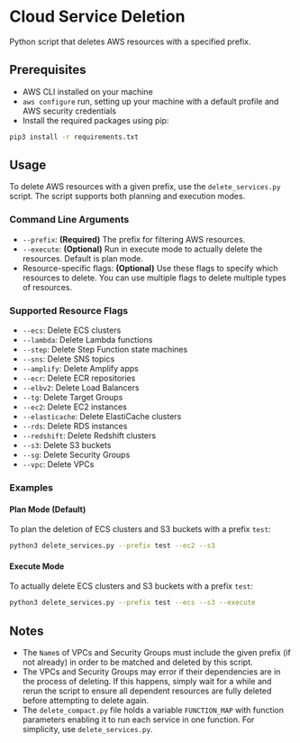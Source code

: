 # Cloud Service Deletion

Python script that deletes AWS resources with a specified prefix.

## Prerequisites

- AWS CLI installed on your machine
- `aws configure` run, setting up your machine with a default profile and AWS security credentials
- Install the required packages using pip:

```sh
pip3 install -r requirements.txt
```

## Usage

To delete AWS resources with a given prefix, use the `delete_services.py` script. The script supports both planning and execution modes.

### Command Line Arguments

- `--prefix`: **(Required)** The prefix for filtering AWS resources.
- `--execute`: **(Optional)** Run in execute mode to actually delete the resources. Default is plan mode.
- Resource-specific flags: **(Optional)** Use these flags to specify which resources to delete. You can use multiple flags to delete multiple types of resources.

### Supported Resource Flags

- `--ecs`: Delete ECS clusters
- `--lambda`: Delete Lambda functions
- `--step`: Delete Step Function state machines
- `--sns`: Delete SNS topics
- `--amplify`: Delete Amplify apps
- `--ecr`: Delete ECR repositories
- `--elbv2`: Delete Load Balancers
- `--tg`: Delete Target Groups
- `--ec2`: Delete EC2 instances
- `--elasticache`: Delete ElastiCache clusters
- `--rds`: Delete RDS instances
- `--redshift`: Delete Redshift clusters
- `--s3`: Delete S3 buckets
- `--sg`: Delete Security Groups
- `--vpc`: Delete VPCs

### Examples

#### Plan Mode (Default)

To plan the deletion of ECS clusters and S3 buckets with a prefix `test`:

```sh
python3 delete_services.py --prefix test --ec2 --s3
```

#### Execute Mode

To actually delete ECS clusters and S3 buckets with a prefix `test`:

```sh
python3 delete_services.py --prefix test --ecs --s3 --execute
```

## Notes

- The `Name`s of VPCs and Security Groups must include the given prefix (if not already) in order to be matched and deleted by this script.
- The VPCs and Security Groups may error if their dependencies are in the process of deleting. If this happens, simply wait for a while and rerun the script to ensure all dependent resources are fully deleted before attempting to delete again.
- The `delete_compact.py` file holds a variable `FUNCTION_MAP` with function parameters enabling it to run each service in one function. For simplicity, use `delete_services.py`.
